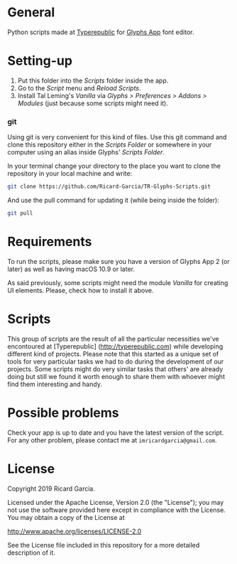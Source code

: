 # General

Python scripts made at [Typerepublic](http://typerepublic.com/) for  [Glyphs App](http://glyphsapp.com/) font editor.


# Setting-up

1. Put this folder into the *Scripts* folder inside the app. 
2. Go to the *Script* menu and *Reload Scripts*.
3. Install Tal Leming's *Vanilla* via *Glyphs > Preferences > Addons > Modules* (just because some scripts might need it).

### git

Using git is very convenient for this kind of files. Use this git command and clone this repository either in the *Scripts Folder* or somewhere in your computer using an alias inside Glyphs' *Scripts Folder*.

In your terminal change your directory to the place you want to clone the repository in your local machine and write:

```bash
git clone https://github.com/Ricard-Garcia/TR-Glyphs-Scripts.git
```

And use the pull command for updating it (while being inside the folder):

```bash
git pull

```

# Requirements

To run the scripts, please make sure you have a version of Glyphs App 2 (or later) as well as having macOS 10.9 or later.

As said previously, some scripts might need the module *Vanilla* for creating UI elements. Please, check how to install it above.


# Scripts

This group of scripts are the result of all the particular necessities we've encontoured at [Typerepublic] (http://typerepublic.com) while developing different kind of projects. Please note that this started as a unique set of tools for very particular tasks we had to do during the development of our projects. Some scripts might do very similar tasks that others' are already doing but still we found it worth enough to share them with whoever might find them interesting and handy.


# Possible problems

Check your app is up to date and you have the latest version of the script. For any other problem, please contact me at ```imricardgarcia@gmail.com```.


# License

Copyright 2019 Ricard Garcia.


Licensed under the Apache License, Version 2.0 (the "License");
you may not use the software provided here except in compliance with the License.
You may obtain a copy of the License at

http://www.apache.org/licenses/LICENSE-2.0

See the License file included in this repository for a more detailed description of it.